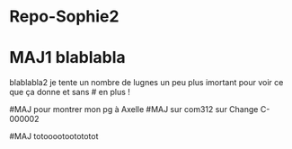 # Repo-Sophie2
# MAJ1 blablabla
blablabla2
je tente un nombre de lugnes un peu plus imortant
pour voir ce que ça donne
et sans # en plus !

#MAJ pour montrer mon pg à Axelle
#MAJ sur com312 sur Change C-000002

#MAJ totooootootototot
